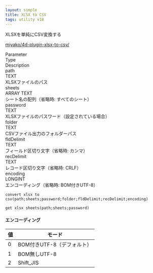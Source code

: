 ```yaml
---
layout: simple
title: XLSX to CSV
tags: utility v18
---
```


XLSXを単純にCSV変換する

<!--more-->

[miyako/4d-plugin-xlsx-to-csv/](https://github.com/miyako/4d-plugin-xlsx-to-csv/)

<div class="grid">
  <div class="syntax-th cell cell--2">Parameter</div>
  <div class="syntax-th cell cell--2">Type</div>
  <div class="syntax-th cell cell--8">Description</div>
  
  <div class="syntax-td cell cell--2">path</div>
  <div class="syntax-td cell cell--2">TEXT</div>
  <div class="syntax-td cell cell--8">XLSXファイルのパス</div>   
  
  <div class="syntax-td cell cell--2">sheets</div>
  <div class="syntax-td cell cell--2">ARRAY TEXT</div>
  <div class="syntax-td cell cell--8">シート名の配列（省略時: すべてのシート）</div>   
  
  <div class="syntax-td cell cell--2">password</div>
  <div class="syntax-td cell cell--2">TEXT</div>
  <div class="syntax-td cell cell--8">XLSXファイルのパスワード（設定されている場合）</div>  
  
  <div class="syntax-td cell cell--2">folder</div>
  <div class="syntax-td cell cell--2">TEXT</div>
  <div class="syntax-td cell cell--8">CSVファイル出力のフォルダーパス</div>  
  
  <div class="syntax-td cell cell--2">fldDelimit</div>
  <div class="syntax-td cell cell--2">TEXT</div>
  <div class="syntax-td cell cell--8">フィールド区切り文字（省略時: カンマ）</div>  
  
  <div class="syntax-td cell cell--2">recDelimit</div>
  <div class="syntax-td cell cell--2">TEXT</div>
  <div class="syntax-td cell cell--8">レコード区切り文字（省略時: CRLF）</div>  

  <div class="syntax-td cell cell--2">encoding</div>
  <div class="syntax-td cell cell--2">LONGINT</div>
  <div class="syntax-td cell cell--8">エンコーディング（省略時: BOM付きUTF-8）</div>  
</div>

```4d
convert xlsx to csv(path;sheets;password;folder;fldDelimit;recDelimit;encoding)
```

```4d
get xlsx sheets(path;sheets;password)
```
#### エンコーディング

値|モード
--|----
0 | BOM付きUTF-8（デフォルト）
1 | BOM無しUTF-8
2 | Shift_JIS
